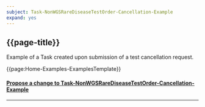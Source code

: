 ```yaml
---
subject: Task-NonWGSRareDiseaseTestOrder-Cancellation-Example
expand: yes
---
```



## {{page-title}}

Example of a Task created upon submission of a test cancellation request.

{{page:Home-Examples-ExamplesTemplate}}


<div id="Feedback" class="tabcontent">
<h4><a href='https://simplifier.net/NHS-Digital-FHIR-Genomics-Implementation-Guide/Task-NonWGSRareDiseaseTestOrder-Cancellation-Example/~issues?level=Filee' target="_blank">Propose a change to Task-NonWGSRareDiseaseTestOrder-Cancellation-Example</a></h4>
</div>

---